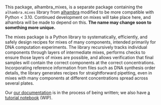This package, alhambra_mixes, is a separate package containing the `alhambra.mixes`
library from
[alhambra][alhambra] 
modified to be more compatible with Python < 3.10.  Continued development on
mixes will take place here, and alhambra will be made to depend on this.  **The
name may change soon to something more unique.**

The mixes package is a Python library to systematically, efficiently, and safely
design recipes for mixes of many components, intended primarily for DNA
computation experiments.  The library recursively tracks individual components
through layers of intermediate mixes, performs checks to ensure those layers of
mixes are possible, and allows verification that final samples will contain the
correct components at the correct concentrations. Incorporating reference
information from files such as DNA synthesis order details, the library
generates recipes for straightforward pipetting, even in mixes with many
components at different concentrations spread across several plates.

Our [our documentation][mixref] is in the process of being written; we also have [a tutorial notebook][tutorial] (WIP).


[alhambra]: https://github.com/DNA-and-Natural-Algorithms-Group/alhambra
[mixref]: https://alhambra-mixes.readthedocs.io/
[tutorial]: https://github.com/cgevans/mixes/blob/main/tutorial.ipynb

